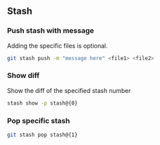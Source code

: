 ## Stash
### Push stash with message
Adding the specific files is optional.
```bash
git stash push -m "message here" <file1> <file2>
```
### Show diff
Show the diff of the specified stash number
```bash
stash show -p stash@{0}
```

### Pop specific stash
```bash
git stash pop stash@{1}
```